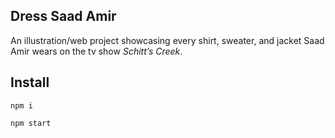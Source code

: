 
## Dress Saad Amir

An illustration/web project showcasing every shirt, sweater, and jacket Saad Amir wears on the tv show *Schitt’s Creek*.

## Install

`npm i`

`npm start`
